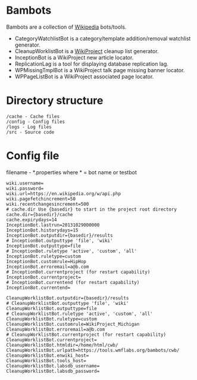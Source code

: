 Bambots
=======

Bambots are a collection of [Wikipedia](https://en.wikipedia.org/) bots/tools.

* CategoryWatchlistBot is a category/template addition/removal watchlist generator.
* CleanupWorklistBot is a [WikiProject](https://en.wikipedia.org/wiki/Wikipedia:WikiProject) cleanup list generator.
* InceptionBot is a WikiProject new article locator.
* ReplicationLag is a tool for displaying database replication lag.
* WPMissingTmplBot is a WikiProject talk page missing banner locator.
* WPPageListBot is a WikiProject associated page locator.

Directory structure
===================

	/cache - Cache files
	/config - Config files
	/logs - Log files
	/src - Source code

Config file
===========

filename - *.properties where * = bot name or testbot

	wiki.username=
	wiki.password=
	wiki.url=https://en.wikipedia.org/w/api.php
	wiki.pagefetchincrement=50
	wiki.recentchangesincrement=500
	# cache.dir Use {basedir} to start in the project root directory
	cache.dir={basedir}/cache
	cache.expirydays=14
	InceptionBot.lastrun=20131029000000
	InceptionBot.historydays=15
    InceptionBot.outputdir={basedir}/results
    # InceptionBot.outputtype 'file', 'wiki'
    InceptionBot.outputtype=file
    # InceptionBot.ruletype 'active', 'custom', 'all'
    InceptionBot.ruletype=custom
    InceptionBot.customrule=HipHop
    InceptionBot.erroremail=a@b.com
    # InceptionBot.currentproject (for restart capability)
    InceptionBot.currentproject=
    # InceptionBot.currentend (for restart capability)
    InceptionBot.currentend=
	
    CleanupWorklistBot.outputdir={basedir}/results
    # CleanupWorklistBot.outputtype 'file', 'wiki'
    CleanupWorklistBot.outputtype=file
    # CleanupWorklistBot.ruletype 'active', 'custom', 'all'
    CleanupWorklistBot.ruletype=custom
    CleanupWorklistBot.customrule=WikiProject_Michigan
    CleanupWorklistBot.erroremail=a@b.com
    # CleanupWorklistBot.currentproject (for restart capability)
    CleanupWorklistBot.currentproject=
    CleanupWorklistBot.htmldir=/home/html/cwb/
    CleanupWorklistBot.urlpath=https://tools.wmflabs.org/bambots/cwb/
    CleanupWorklistBot.enwiki_host=
    CleanupWorklistBot.tools_host=
    CleanupWorklistBot.labsdb_username=
    CleanupWorklistBot.labsdb_password=
	